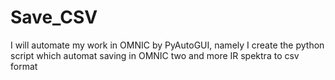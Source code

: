 # Save_CSV
I will automate my work in OMNIC by PyAutoGUI,
namely I create the python script which automat saving in OMNIC two and more IR spektra to csv format  
